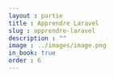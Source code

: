 ```yaml
---
layout : partie
title : Apprendre Laravel
slug : apprendre-laravel
description : ""
image : ../images/image.png
in_book: true
order : 6
---
```


